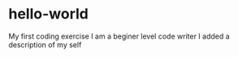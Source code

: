 # hello-world
My first coding exercise
I am a beginer level code writer
I added a description of my self
